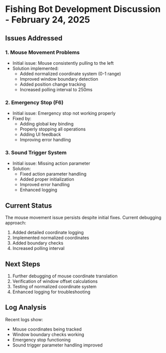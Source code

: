 # Fishing Bot Development Discussion - February 24, 2025

## Issues Addressed

### 1. Mouse Movement Problems
- Initial issue: Mouse consistently pulling to the left
- Solution implemented: 
  - Added normalized coordinate system (0-1 range)
  - Improved window boundary detection
  - Added position change tracking
  - Increased polling interval to 250ms

### 2. Emergency Stop (F6)
- Initial issue: Emergency stop not working properly
- Fixed by:
  - Adding global key binding
  - Properly stopping all operations
  - Adding UI feedback
  - Improving error handling

### 3. Sound Trigger System
- Initial issue: Missing action parameter
- Solution:
  - Fixed action parameter handling
  - Added proper initialization
  - Improved error handling
  - Enhanced logging

## Current Status
The mouse movement issue persists despite initial fixes. Current debugging approach:
1. Added detailed coordinate logging
2. Implemented normalized coordinates
3. Added boundary checks
4. Increased polling interval

## Next Steps
1. Further debugging of mouse coordinate translation
2. Verification of window offset calculations
3. Testing of normalized coordinate system
4. Enhanced logging for troubleshooting

## Log Analysis
Recent logs show:
- Mouse coordinates being tracked
- Window boundary checks working
- Emergency stop functioning
- Sound trigger parameter handling improved
